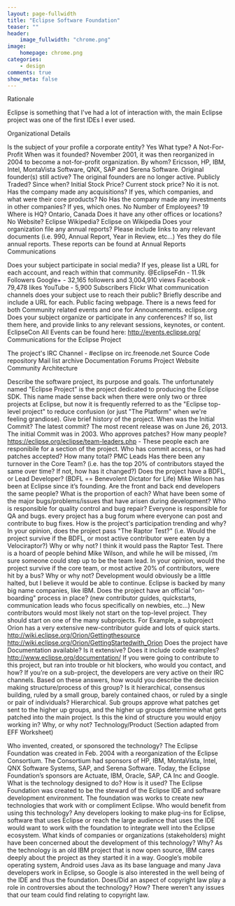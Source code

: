 ```yaml
---
layout: page-fullwidth
title: "Eclipse Software Foundation"
teaser: ""
header:
    image_fullwidth: "chrome.png"
image:
    homepage: chrome.png
categories:
    - design
comments: true
show_meta: false
---
```

Rationale

Eclipse is something that I've had a lot of interaction with, the main Eclipse project was one of the first IDEs I ever used.

Organizational Details

Is the subject of your profile a corporate entity? 
Yes
What type? 
A Not-For-Profit
When was it founded? 
November 2001, it was then reorganized in 2004 to become a not-for-profit organization.
By whom? 
Ericsson, HP, IBM, Intel, MontaVista Software, QNX, SAP and Serena Software.
Original founder(s) still active? 
The original founders are no longer active.
Publicly Traded? Since when? Initial Stock Price? Current stock price? 
No it is not.
Has the company made any acquisitions? If yes, which companies, and what were their core products? 
No
Has the company made any investments in other companies? If yes, which ones. 
No
Number of Employees? 
19
Where is HQ? 
Ontario, Canada
Does it have any other offices or locations? 
No
Website? 
Eclipse
Wikipedia? 
Eclipse on Wikipedia
Does your organization file any annual reports? Please include links to any relevant documents (i.e. 990, Annual Report, Year in Review, etc...) 
Yes they do file annual reports. These reports can be found at Annual Reports
Communications

Does your subject participate in social media? If yes, please list a URL for each account, and reach within that community. 
@EclipseFdn - 11.9k Followers
Google+ - 32,165 followers and 3,004,910 views
Facebook - 79,478 likes
YouTube - 5,900 Subscribers
Flickr
What communication channels does your subject use to reach their public? Briefly describe and include a URL for each. 
Public facing webpage. There is a news feed for both Community related events and one for Announcements. eclipse.org
Does your subject organize or participate in any conferences? If so, list them here, and provide links to any relevant sessions, keynotes, or content. 
EclipseCon
All Events can be found here: http://events.eclipse.org/
Communications for the Eclipse Project

The project's IRC Channel - #eclipse on irc.freenode.net
Source Code repository
Mail list archive
Documentation
Forums
Project Website
Community Architecture

Describe the software project, its purpose and goals. 
The unfortunately named "Eclipse Project" is the project dedicated to producing the Eclipse SDK. This name made sense back when there were only two or three projects at Eclipse, but now it is frequently referred to as the "Eclipse top-level project" to reduce confusion (or just "The Platform" when we're feeling grandiose).
Give brief history of the project. When was the Initial Commit? The latest commit? 
The most recent release was on June 26, 2013.
The initial Commit was in 2003.
Who approves patches? How many people? 
https://eclipse.org/eclipse/team-leaders.php - These people each are responibile for a section of the project.
Who has commit access, or has had patches accepted? How many total? 
PMC Leads
Has there been any turnover in the Core Team? (i.e. has the top 20% of contributors stayed the same over time? If not, how has it changed?)
Does the project have a BDFL, or Lead Developer? (BDFL == Benevolent Dictator for Life) 
Mike Wilson has been at Eclipse since it’s founding.
Are the front and back end developers the same people? What is the proportion of each?
What have been some of the major bugs/problems/issues that have arisen during development? Who is responsible for quality control and bug repair? 
Everyone is responsible for QA and bugs. every project has a bug forum where everyone can post and contribute to bug fixes.
How is the project's participation trending and why?
In your opinion, does the project pass "The Raptor Test?" (i.e. Would the project survive if the BDFL, or most active contributor were eaten by a Velociraptor?) Why or why not? 
I think it would pass the Raptor Test. There is a hoard of people behind Mike Wilson, and while he will be missed, i’m sure someone could step up to be the team lead.
In your opinion, would the project survive if the core team, or most active 20% of contributors, were hit by a bus? Why or why not? 
Development would obviously be a little halted, but I believe it would be able to continue. Eclipse is backed by many big name companies, like IBM.
Does the project have an official "on-boarding" process in place? (new contributor guides, quickstarts, communication leads who focus specifically on newbies, etc...) 
New contributors would most likely not start on the top-level project. They should start on one of the many subprojects. For Example, a subproject Orion has a very extensive new-contributor guide and lots of quick starts. http://wiki.eclipse.org/Orion/Gettingthesource http://wiki.eclipse.org/Orion/GettingStartedwith_Orion
Does the project have Documentation available? Is it extensive? Does it include code examples? 
http://www.eclipse.org/documentation/
If you were going to contribute to this project, but ran into trouble or hit blockers, who would you contact, and how? 
If you’re on a sub-project, the developers are very active on their IRC channels.
Based on these answers, how would you describe the decision making structure/process of this group? Is it hierarchical, consensus building, ruled by a small group, barely contained chaos, or ruled by a single or pair of individuals? 
Hierarchical. Sub groups approve what patches get sent to the higher up groups, and the higher up groups determine what gets patched into the main project.
Is this the kind of structure you would enjoy working in? Why, or why not?
Technology/Product (Section adapted from EFF Worksheet)

Who invented, created, or sponsored the technology? 
The Eclipse Foundation was created in Feb. 2004 with a reorganization of the Eclipse Consortium. The Consortium had sponsors of HP, IBM, MontaVista, Intel, QNX Software Systems, SAP, and Serena Software. Today, the Eclipse Foundation’s sponsors are Actuate, IBM, Oracle, SAP, CA Inc and Google.
What is the technology designed to do? How is it used? 
The Eclipse Foundation was created to be the steward of the Eclipse IDE and software development environment. The foundation was works to create new technologies that work with or compliment Eclipse.
Who would benefit from using this technology? 
Any developers looking to make plug-ins for Eclipse, software that uses Eclipse or reach the large audience that uses the IDE would want to work with the foundation to integrate well into the Eclipse ecosystem.
What kinds of companies or organizations (stakeholders) might have been concerned about the development of this technology? Why? 
As the technology is an old IBM project that is now open source, IBM cares deeply about the project as they started it in a way. Google’s mobile operating system, Android uses Java as its base language and many Java developers work in Eclipse, so Google is also interested in the well being of the IDE and thus the foundation. Does/Did an aspect of copyright law play a role in controversies about the technology? How? There weren’t any issues that our team could find relating to copyright law.